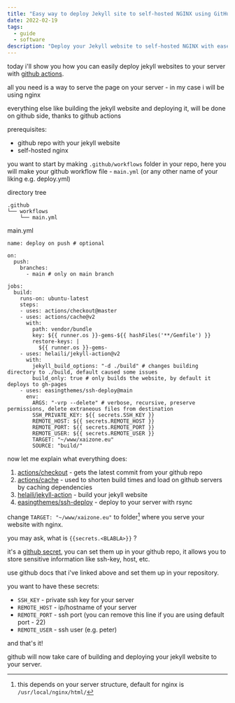 ```yaml
---
title: "Easy way to deploy Jekyll site to self-hosted NGINX using GitHub"
date: 2022-02-19
tags: 
  - guide
  - software
description: "Deploy your Jekyll website to self-hosted NGINX with ease using GitHub Actions."
---
```

today i'll show you how you can easily deploy jekyll websites to your server with [github actions](https://docs.github.com/en/actions).

all you need is a way to serve the page on your server - in my case i will be using nginx

everything else like building the jekyll website and deploying it, will be done on github side, thanks to github actions

prerequisites:
- github repo with your jekyll website
- self-hosted nginx

you want to start by making `.github/workflows` folder in your repo, here you will make your github workflow file - `main.yml` (or any other name of your liking e.g. deploy.yml)

directory tree
```
.github
└── workflows
    └── main.yml
```

main.yml
```
name: deploy on push # optional

on: 
  push:
    branches:
      - main # only on main branch

jobs:
  build:
    runs-on: ubuntu-latest
    steps:
    - uses: actions/checkout@master
    - uses: actions/cache@v2
      with:
        path: vendor/bundle
        key: ${{ runner.os }}-gems-${{ hashFiles('**/Gemfile') }}
        restore-keys: |
          ${{ runner.os }}-gems-
    - uses: helaili/jekyll-action@v2
      with:
        jekyll_build_options: "-d ./build" # changes building directory to ./build, default caused some issues
        build_only: true # only builds the website, by default it deploys to gh-pages
    - uses: easingthemes/ssh-deploy@main
      env:
        ARGS: "-vrp --delete" # verbose, recursive, preserve permissions, delete extraneous files from destination
        SSH_PRIVATE_KEY: ${{ secrets.SSH_KEY }}
        REMOTE_HOST: ${{ secrets.REMOTE_HOST }}
        REMOTE_PORT: ${{ secrets.REMOTE_PORT }}
        REMOTE_USER: ${{ secrets.REMOTE_USER }}
        TARGET: "~/www/xaizone.eu"
        SOURCE: "build/"
```

now let me explain what everything does:

1. [actions/checkout](https://github.com/actions/checkout) - gets the latest commit from your github repo
2. [actions/cache](https://github.com/actions/cache) - used to shorten build times and load on github servers by caching dependencies
3. [helaili/jekyll-action](https://github.com/helaili/jekyll-action) - build your jekyll website
4. [easingthemes/ssh-deploy](https://github.com/easingthemes/ssh-deploy) - deploy to your server with rsync

change `TARGET: "~/www/xaizone.eu"` to folder[^1] where you serve your website with nginx.

you may ask, what is `{{secrets.<BLABLA>}}` ?

it's a [github secret](https://docs.github.com/en/actions/security-guides/encrypted-secrets), you can set them up in your github repo, it allows you to store sensitive information like ssh-key, host, etc.

use github docs that i've linked above and set them up in your repository.

you want to have these secrets:
- `SSH_KEY` - private ssh key for your server
- `REMOTE_HOST` - ip/hostname of your server
- `REMOTE_PORT` - ssh port (you can remove this line if you are using default port - 22)
- `REMOTE_USER` - ssh user (e.g. peter)

and that's it! 

github will now take care of building and deploying your jekyll website to your server.

[^1]: this depends on your server structure, default for nginx is `/usr/local/nginx/html/`